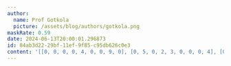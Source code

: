 ```yaml
---
author:
  name: Prof Gotkola
  picture: /assets/blog/authors/gotkola.png
maskRate: 0.59
date: 2024-06-13T20:00:01.296873
id: 84ab3d22-29bf-11ef-9f85-c95db626c0e3
content: '[[0, 0, 0, 0, 4, 0, 0, 9, 0], [0, 5, 0, 2, 3, 0, 0, 0, 4], [0, 2, 0, 0, 1, 0, 0, 3, 0], [0, 7, 1, 0, 9, 0, 5, 4, 0], [0, 4, 5, 7, 0, 0, 9, 0, 1], [0, 0, 3, 1, 0, 0, 7, 0, 8], [0, 0, 0, 0, 7, 0, 0, 0, 2], [0, 0, 2, 9, 6, 0, 4, 0, 0], [5, 6, 7, 0, 0, 0, 0, 8, 9]]'
---
```

